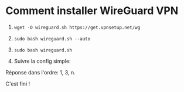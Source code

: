 # Comment installer WireGuard VPN

1) ```
   wget -O wireguard.sh https://get.vpnsetup.net/wg
   ```

2) ```
   sudo bash wireguard.sh --auto
   ```

3) ```
   sudo bash wireguard.sh
   ```

4) Suivre la config simple:

Réponse dans l'ordre: 1, 3, n.

C'est fini !
